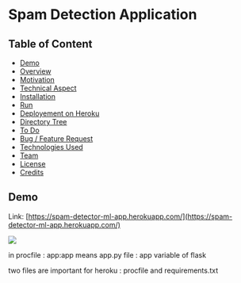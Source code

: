 # Spam Detection Application


## Table of Content
  * [Demo](#demo)
  * [Overview](#overview)
  * [Motivation](#motivation)
  * [Technical Aspect](#technical-aspect)
  * [Installation](#installation)
  * [Run](#run)
  * [Deployement on Heroku](#deployement-on-heroku)
  * [Directory Tree](#directory-tree)
  * [To Do](#to-do)
  * [Bug / Feature Request](#bug---feature-request)
  * [Technologies Used](#technologies-used)
  * [Team](#team)
  * [License](#license)
  * [Credits](#credits)


## Demo
Link: [https://spam-detector-ml-app.herokuapp.com/](https://spam-detector-ml-app.herokuapp.com/)

[![]([Imgur](https://i.imgur.com/z3LLN7V.png))](https://indian-currency-prediction.herokuapp.com/)



in procfile :
app:app means app.py file : app variable of flask




two files are important for heroku : procfile and requirements.txt
